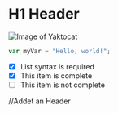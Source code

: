 # H1 Header 

![Image of Yaktocat](https://octodex.github.com/images/yaktocat.png)

 
``` javascript
var myVar = "Hello, world!";
```

- [x] List syntax is required
- [x] This item is complete
- [ ] This item is not complete

//Addet an Header 
